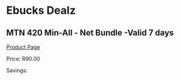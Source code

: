 
# Ebucks Dealz
## MTN 420 Min-All - Net Bundle -Valid 7 days
[Product Page](https://www.ebucks.com/web/shop/productSelected.do?prodId=1194749428&catId=300)

Price: R90.00

Savings: 


	
